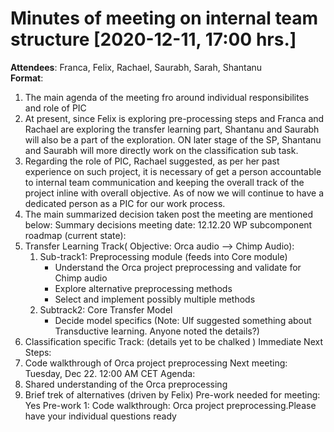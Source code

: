 # Minutes of meeting on internal team structure [2020-12-11, 17:00 hrs.]

**Attendees**:  Franca, Felix, Rachael, Saurabh, Sarah, Shantanu      
**Format**:    
1. The main agenda of the meeting fro around individual responsibilites and role of PIC
2. At present, since Felix is exploring pre-processing steps and Franca and Rachael are exploring the transfer learning part, Shantanu and Saurabh will also be a part of the exploration. ON later stage of the SP, Shantanu and Saurabh will more directly work on the classification sub task.
3. Regarding the role of PIC, Rachael suggested, as per her past experience on such project, it is necessary of get a person accountable to internal team communication and keeping the overall track of the project inline with overall objective. As of now we will continue to have a dedicated person as a PIC for our work process.
4. The main summarized decision taken post the meeting are mentioned below:
Summary decisions  meeting date: 12.12.20
WP subcomponent roadmap (current state):
1. Transfer Learning Track( Objective: Orca audio —> Chimp Audio):
    1. Sub-track1: Preprocessing module (feeds into Core module)
        - Understand the Orca project preprocessing and validate for Chimp audio
        - Explore alternative preprocessing methods
        - Select and implement  possibly multiple methods
    2. Subtrack2: Core Transfer Model
        - Decide model specifics (Note: Ulf suggested something about Transductive learning. Anyone noted the details?)
2. Classification specific Track: (details yet to be chalked )
Immediate Next Steps:
1. Code walkthrough of Orca project preprocessing
Next meeting:
Tuesday, Dec 22. 12:00 AM CET
Agenda:
1. Shared understanding of the Orca preprocessing
2. Brief trek of alternatives (driven by Felix)
Pre-work needed for meeting: Yes
Pre-work 1: Code walkthrough: Orca project preprocessing.Please have your individual questions ready

##
